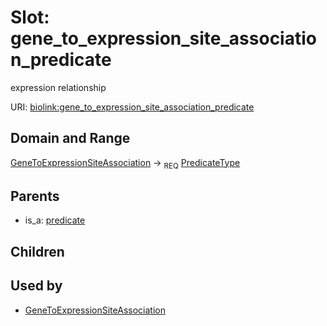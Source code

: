 
# Slot: gene_to_expression_site_association_predicate


expression relationship

URI: [biolink:gene_to_expression_site_association_predicate](https://w3id.org/biolink/vocab/gene_to_expression_site_association_predicate)


## Domain and Range

[GeneToExpressionSiteAssociation](GeneToExpressionSiteAssociation.md) &#8594;  <sub>REQ</sub> [PredicateType](types/PredicateType.md)

## Parents

 *  is_a: [predicate](predicate.md)

## Children


## Used by

 * [GeneToExpressionSiteAssociation](GeneToExpressionSiteAssociation.md)
